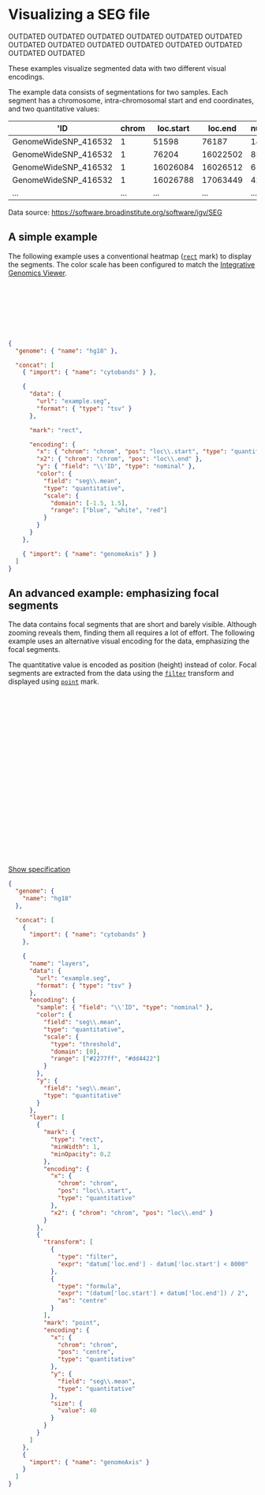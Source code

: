 # Visualizing a SEG file

OUTDATED OUTDATED OUTDATED OUTDATED OUTDATED OUTDATED OUTDATED OUTDATED OUTDATED
OUTDATED OUTDATED OUTDATED OUTDATED OUTDATED

These examples visualize segmented data with two different visual encodings.

The example data consists of segmentations for two samples. Each segment has a
chromosome, intra-chromosomal start and end coordinates, and two quantitative
values:

| 'ID                  | chrom | loc.start | loc.end  | num.mark | seg.mean |
| -------------------- | ----- | --------- | -------- | -------- | -------- |
| GenomeWideSNP_416532 | 1     | 51598     | 76187    | 14       | -0.7116  |
| GenomeWideSNP_416532 | 1     | 76204     | 16022502 | 8510     | -0.029   |
| GenomeWideSNP_416532 | 1     | 16026084  | 16026512 | 6        | -2.0424  |
| GenomeWideSNP_416532 | 1     | 16026788  | 17063449 | 424      | -0.1024  |
| ...                  | ...   | ...       | ...      | ...      | ...      |

Data source: https://software.broadinstitute.org/software/igv/SEG

## A simple example

The following example uses a conventional heatmap
([`rect`](../../grammar/rect.md) mark) to display the segments. The color
scale has been configured to match the [Integrative Genomics
Viewer](http://software.broadinstitute.org/software/igv/home).

<div class="embed-example">
    <div class="embed-container" style="height: 100px"></div>
    <div class="embed-spec">

```json
{
  "genome": { "name": "hg18" },

  "concat": [
    { "import": { "name": "cytobands" } },

    {
      "data": {
        "url": "example.seg",
        "format": { "type": "tsv" }
      },

      "mark": "rect",

      "encoding": {
        "x": { "chrom": "chrom", "pos": "loc\\.start", "type": "quantitative" },
        "x2": { "chrom": "chrom", "pos": "loc\\.end" },
        "y": { "field": "\\'ID", "type": "nominal" },
        "color": {
          "field": "seg\\.mean",
          "type": "quantitative",
          "scale": {
            "domain": [-1.5, 1.5],
            "range": ["blue", "white", "red"]
          }
        }
      }
    },

    { "import": { "name": "genomeAxis" } }
  ]
}
```

  </div>
</div>

## An advanced example: emphasizing focal segments

The data contains focal segments that are short and barely visible. Although
zooming reveals them, finding them all requires a lot of effort. The
following example uses an alternative visual encoding for the data,
emphasizing the focal segments.

The quantitative value is encoded as position (height) instead of color.
Focal segments are extracted from the data using the
[`filter`](../../grammar/transform/filter.md) transform and displayed using
[`point`](../../grammar/mark/point.md) mark.

<div class="embed-example hidden-spec">
<div class="embed-container" style="height: 350px"></div>
<div class="show-spec"><a href="#">Show specification</a></div>
<div class="embed-spec">

```json
{
  "genome": {
    "name": "hg18"
  },

  "concat": [
    {
      "import": { "name": "cytobands" }
    },

    {
      "name": "layers",
      "data": {
        "url": "example.seg",
        "format": { "type": "tsv" }
      },
      "encoding": {
        "sample": { "field": "\\'ID", "type": "nominal" },
        "color": {
          "field": "seg\\.mean",
          "type": "quantitative",
          "scale": {
            "type": "threshold",
            "domain": [0],
            "range": ["#2277ff", "#dd4422"]
          }
        },
        "y": {
          "field": "seg\\.mean",
          "type": "quantitative"
        }
      },
      "layer": [
        {
          "mark": {
            "type": "rect",
            "minWidth": 1,
            "minOpacity": 0.2
          },
          "encoding": {
            "x": {
              "chrom": "chrom",
              "pos": "loc\\.start",
              "type": "quantitative"
            },
            "x2": { "chrom": "chrom", "pos": "loc\\.end" }
          }
        },
        {
          "transform": [
            {
              "type": "filter",
              "expr": "datum['loc.end'] - datum['loc.start'] < 8000"
            },
            {
              "type": "formula",
              "expr": "(datum['loc.start'] + datum['loc.end']) / 2",
              "as": "centre"
            }
          ],
          "mark": "point",
          "encoding": {
            "x": {
              "chrom": "chrom",
              "pos": "centre",
              "type": "quantitative"
            },
            "y": {
              "field": "seg\\.mean",
              "type": "quantitative"
            },
            "size": {
              "value": 40
            }
          }
        }
      ]
    },
    {
      "import": { "name": "genomeAxis" }
    }
  ]
}
```

</div>
</div>

